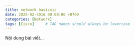 ```yaml
---
title: network basicsic
date: 2025-02-2016 00:00:00 +0700
categories: [Network]
tags: [Cisco]     # TAG names should always be lowercase
---
```

Nội dung bài viết...
